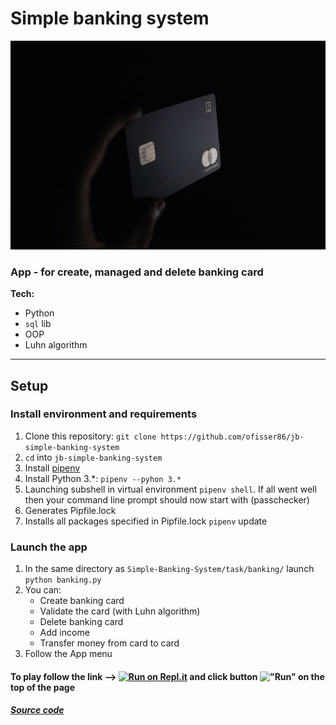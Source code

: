 # Simple banking system

![Simple banking system](bank.jpg)

### App - for create, managed and delete banking card 

**Tech:**

* Python
* `sql` lib
* OOP
* Luhn algorithm

---

## Setup

### Install environment and requirements

1. Clone this repository: `git clone https://github.com/ofisser86/jb-simple-banking-system`
2. `cd` into `jb-simple-banking-system`
3. Install [pipenv](https://github.com/pypa/pipenv)
4. Install Python 3.*:  `pipenv --pyhon 3.*`
5. Launching subshell in virtual environment `pipenv shell`. If all went well then your command line prompt should now start with (passchecker)
6. Generates Pipfile.lock
7. Installs all packages specified in Pipfile.lock `pipenv` update

### Launch the app
1. In the same directory as `Simple-Banking-System/task/banking/` launch `python banking.py`
2. You can:
    * Create banking card 
    * Validate the card (with Luhn algorithm)
    * Delete banking card
    * Add income 
    * Transfer money from card to card
3. Follow the App menu

#### To play follow the link  --> [![Run on Repl.it](https://repl.it/badge/github/ofisser86/jb-simple-banking-system)](https://replit.com/@ofisser86/jb-simple-banking-system-2) and click button !["Run"](button.png) on the top of the page

##### [Source code](https://github.com/ofisser86/jb-simple-banking-system/blob/master/Simple-Banking-System/task/banking/banking.py)
